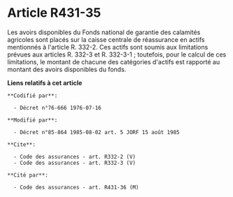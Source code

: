 # Article R431-35

Les avoirs disponibles du Fonds national de garantie des calamités agricoles sont placés sur la caisse centrale de
réassurance en actifs mentionnés à l'article R. 332-2. Ces actifs sont soumis aux limitations prévues aux articles R. 332-3
et R. 332-3-1 ; toutefois, pour le calcul de ces limitations, le montant de chacune des catégories d'actifs est rapporté au
montant des avoirs disponibles du fonds.

**Liens relatifs à cet article**

	**Codifié par**:

	  - Décret n°76-666 1976-07-16

	**Modifié par**:

	  - Décret n°85-864 1985-08-02 art. 5 JORF 15 août 1985

	**Cite**:

	  - Code des assurances - art. R332-2 (V)
	  - Code des assurances - art. R332-3 (V)

	**Cité par**:

	  - Code des assurances - art. R431-36 (M)

